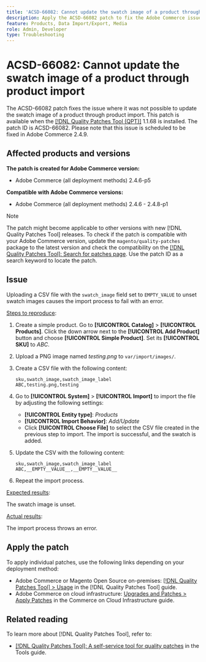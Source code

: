 ```yaml
---
title: 'ACSD-66082: Cannot update the swatch image of a product through product import'
description: Apply the ACSD-66082 patch to fix the Adobe Commerce issue where uploading a CSV file with the swatch_image field set to EMPTY_VALUE to unset swatch images causes the import process to fail with an error.
feature: Products, Data Import/Export, Media
role: Admin, Developer
type: Troubleshooting
---
```


# ACSD-66082: Cannot update the swatch image of a product through product import

The ACSD-66082 patch fixes the issue where it was not possible to update the swatch image of a product through product import. This patch is available when the [[!DNL Quality Patches Tool (QPT)]](/help/tools/quality-patches-tool/quality-patches-tool-to-self-serve-quality-patches.md) 1.1.68 is installed. The patch ID is ACSD-66082. Please note that this issue is scheduled to be fixed in Adobe Commerce 2.4.9.

## Affected products and versions

**The patch is created for Adobe Commerce version:**

* Adobe Commerce (all deployment methods) 2.4.6-p5

**Compatible with Adobe Commerce versions:**

* Adobe Commerce (all deployment methods) 2.4.6 - 2.4.8-p1

>[!NOTE]
>
>The patch might become applicable to other versions with new [!DNL Quality Patches Tool] releases. To check if the patch is compatible with your Adobe Commerce version, update the `magento/quality-patches` package to the latest version and check the compatibility on the [[!DNL Quality Patches Tool]: Search for patches page](https://experienceleague.adobe.com/tools/commerce-quality-patches/index.html). Use the patch ID as a search keyword to locate the patch.

## Issue

Uploading a CSV file with the `swatch_image` field set to `EMPTY_VALUE` to unset swatch images causes the import process to fail with an error.

<u>Steps to reproduce</u>:

1. Create a simple product. Go to **[!UICONTROL Catalog]** > **[!UICONTROL Products]**. Click the down arrow next to the **[!UICONTROL Add Product]** button and choose **[!UICONTROL Simple Product]**. Set its **[!UICONTROL SKU]** to *ABC*.
1. Upload a PNG image named *testing.png* to `var/import/images/`.
1. Create a CSV file with the following content:

    ```
    sku,swatch_image,swatch_image_label
    ABC,testing.png,testing
    ```

1. Go to **[!UICONTROL System]** > **[!UICONTROL Import]** to import the file by adjusting the following settings:  
    * **[!UICONTROL Entity type]**: *Products*
    * **[!UICONTROL Import Behavior]**: *Add/Update*
    * Click **[!UICONTROL Choose File]** to select the CSV file created in the previous step to import. The import is successful, and the swatch is added.
1. Update the CSV with the following content:

    ```
    sku,swatch_image,swatch_image_label
    ABC,__EMPTY__VALUE__,__EMPTY__VALUE__
    ```

1. Repeat the import process.

<u>Expected results</u>:

The swatch image is unset.

<u>Actual results</u>:

The import process throws an error.

## Apply the patch

To apply individual patches, use the following links depending on your deployment method:

* Adobe Commerce or Magento Open Source on-premises: [[!DNL Quality Patches Tool] > Usage](/help/tools/quality-patches-tool/usage.md) in the [!DNL Quality Patches Tool] guide.
* Adobe Commerce on cloud infrastructure: [Upgrades and Patches > Apply Patches](https://experienceleague.adobe.com/docs/commerce-cloud-service/user-guide/develop/upgrade/apply-patches.html) in the Commerce on Cloud Infrastructure guide.

## Related reading

To learn more about [!DNL Quality Patches Tool], refer to:

* [[!DNL Quality Patches Tool]: A self-service tool for quality patches](/help/tools/quality-patches-tool/quality-patches-tool-to-self-serve-quality-patches.md) in the Tools guide.
